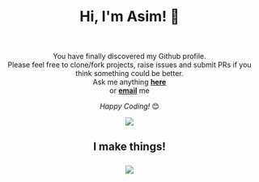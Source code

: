 <div align="center">
  <h1 align="center">
    Hi, I'm Asim! 👋 <br>
   <br>
     
  </h1>
  
  <div align="center">

You have finally discovered my Github profile. <br>
Please feel free to clone/fork projects, raise issues and submit PRs if you think something could be better. <br>
Ask me anything <a href="https://github.com/khawajaasim/khawajaasim/issues/new"><b>here</b></a><br>
or <a href="mailto:asimaslam.kh@gmail.com"><b>email</b></a> me

<i>Happy Coding!</i> 😊

</div>
  <img src="https://stackoverflow-readme-profile.johannchopin.fr/profile/5955233?theme=dark" align="center"> <br>
  
  
  <h2 align="center"> I make things! <br><br/>
  <img src="https://github-readme-stats.vercel.app/api?username=khawajaasim&show_icons=true&theme=radical" align="center"> <br>
 
</h2>
</div>

<br/>
